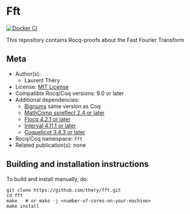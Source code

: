 <!---
This file was generated from `meta.yml`, please do not edit manually.
Follow the instructions on https://github.com/coq-community/templates to regenerate.
--->
# Fft

[![Docker CI][docker-action-shield]][docker-action-link]

[docker-action-shield]: https://github.com/thery/fft/actions/workflows/docker-action.yml/badge.svg?branch=main
[docker-action-link]: https://github.com/thery/fft/actions/workflows/docker-action.yml




This repository contains Rocq-proofs about the Fast Fourier Transform

## Meta

- Author(s):
  - Laurent Théry
- License: [MIT License](LICENSE)
- Compatible Rocq/Coq versions: 9.0 or later
- Additional dependencies:
  - [Bignums](https://github.com/coq/bignums) same version as Coq
  - [MathComp ssreflect 2.4 or later](https://math-comp.github.io)
  - [Flocq 4.2.1 or later](https://gitlab.inria.fr/flocq/flocq.git)
  - [Interval 4.11.1 or later](https://gitlab.inria.fr/coqinterval/interval)
  - [Coquelicot 3.4.3 or later](https://gitlab.inria.fr/coquelicot/coquelicot)
- Rocq/Coq namespace: `fft`
- Related publication(s): none

## Building and installation instructions

To build and install manually, do:

``` shell
git clone https://github.com/thery/fft.git
cd fft
make   # or make -j <number-of-cores-on-your-machine> 
make install
```



